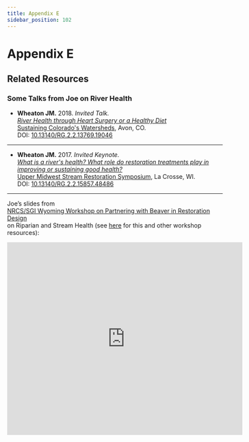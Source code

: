 ```yaml
---
title: Appendix E
sidebar_position: 102
---
```


# Appendix E

## Related Resources

### Some Talks from Joe on River Health

- **Wheaton JM.** 2018. *Invited Talk.*  
  *[River Health through Heart Surgery or a Healthy Diet](https://www.researchgate.net/publication/328203070_River_Health_through_Heart_Surgery_or_a_Healthy_Diet?_sg=LZI9Kdt0AnOcpZTIyxyOQ6p5yKSYEXeVp-TEfZr32-js1Ype6QlpzkTjXQgHy0qGiWbTCONvJzxeSXIu3yP6q_a3bJ63fN3f6r-EfP7K.QRId3ja095XpMTjXQ2H8uEEefzbh-8yjXggeX-czg9_s9YilBB178yv-CFyAW-MKRrKbkc2rgETziQLRrwsBxw)*  
  [Sustaining Colorado's Watersheds](http://www.coloradowater.org/scw-conference-2018/), Avon, CO.  
  DOI: [10.13140/RG.2.2.13769.19046](http://dx.doi.org/10.13140/RG.2.2.13769.19046)

---

- **Wheaton JM.** 2017. *Invited Keynote.*  
  *[What is a river's health? What role do restoration treatments play in improving or sustaining good health?](https://www.researchgate.net/publication/314079209_What_is_a_river%27s_health_What_role_do_restoration_treatments_play_in_improving_or_sustaining_good_health)*  
  [Upper Midwest Stream Restoration Symposium](http://prrsum.umn.edu/symposium/2017-umsrs), La Crosse, WI.  
  DOI: [10.13140/RG.2.2.15857.48486](http://dx.doi.org/10.13140/RG.2.2.15857.48486)

---

Joe’s slides from  
[NRCS/SGI Wyoming Workshop on Partnering with Beaver in Restoration Design](http://beaver.joewheaton.org/nrcs---wyoming.html)  
on Riparian and Stream Health (see [here](http://beaver.joewheaton.org/lander-workshop-materials.html) for this and other workshop resources):


<div style={{ textAlign: "center" }}>
  <iframe
    src="https://docs.google.com/presentation/d/e/2PACX-1vQsFkwC11jG0eXNIlxURTwMtAat01IRYbCU3GQdqmj59i980Zed2VnJjRAmcHhEwKx4WnTA-UbTsxER/embed?start=false&loop=false&delayms=3000"
    width="550"
    height="450"
    frameBorder="0"
    allowFullScreen
  ></iframe>
</div>
